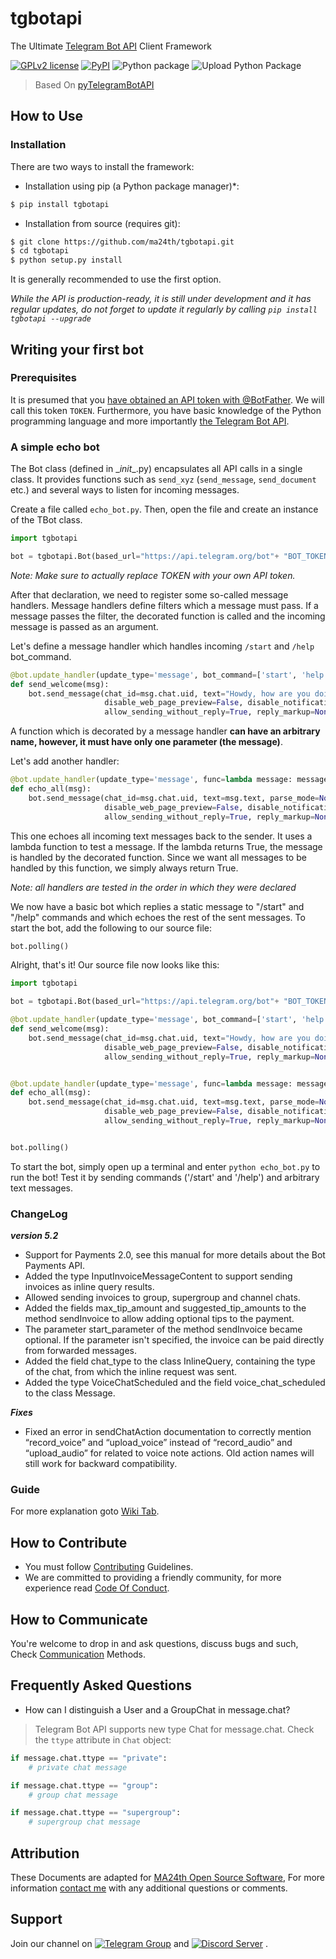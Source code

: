 # tgbotapi

The Ultimate [Telegram Bot API](https://core.telegram.org/bots/api) Client Framework

[![GPLv2 license](https://img.shields.io/badge/LICENSE-GPLv2-red)](https://github.com/ma24th/tgbotapi/blob/master/LICENSE)
[![PyPI](https://img.shields.io/badge/PyPI-v5.2-yellow.svg)](https://pypi.org/project/tgbotapi/)
![Python package](https://github.com/MA24th/tgbotapi/workflows/Python%20package/badge.svg)
![Upload Python Package](https://github.com/MA24th/tgbotapi/workflows/Upload%20Python%20Package/badge.svg)

> Based On [pyTelegramBotAPI](https://github.com/eternnoir/pyTelegramBotAPI)
## How to Use
### Installation
There are two ways to install the framework:
* Installation using pip (a Python package manager)*:
```bash
$ pip install tgbotapi
```
* Installation from source (requires git):

```bash
$ git clone https://github.com/ma24th/tgbotapi.git
$ cd tgbotapi
$ python setup.py install
```

It is generally recommended to use the first option.

*While the API is production-ready, it is still under development and it has regular updates, do not forget to update it regularly by calling `pip install tgbotapi --upgrade`*

## Writing your first bot

### Prerequisites

It is presumed that you [have obtained an API token with @BotFather](https://core.telegram.org/bots#botfather). We will call this token `TOKEN`.
Furthermore, you have basic knowledge of the Python programming language and more importantly [the Telegram Bot API](https://core.telegram.org/bots/api).

### A simple echo bot

The Bot class (defined in \__init__.py) encapsulates all API calls in a single class. It provides functions such as `send_xyz` (`send_message`, `send_document` etc.) and several ways to listen for incoming messages.

Create a file called `echo_bot.py`.
Then, open the file and create an instance of the TBot class.
```python
import tgbotapi

bot = tgbotapi.Bot(based_url="https://api.telegram.org/bot"+ "BOT_TOKEN")
```
*Note: Make sure to actually replace TOKEN with your own API token.*

After that declaration, we need to register some so-called message handlers.
Message handlers define filters which a message must pass. If a message passes the filter, 
the decorated function is called and the incoming message is passed as an argument.

Let's define a message handler which handles incoming `/start` and `/help` bot_command.
```python
@bot.update_handler(update_type='message', bot_command=['start', 'help'])
def send_welcome(msg):
	bot.send_message(chat_id=msg.chat.uid, text="Howdy, how are you doing?", parse_mode=None, entities=None,
                     disable_web_page_preview=False, disable_notification=False, reply_to_message_id=msg.message_id,
                     allow_sending_without_reply=True, reply_markup=None)
```
A function which is decorated by a message handler __can have an arbitrary name, however, it must have only one parameter (the message)__.

Let's add another handler:
```python
@bot.update_handler(update_type='message', func=lambda message: message.text)
def echo_all(msg):
    bot.send_message(chat_id=msg.chat.uid, text=msg.text, parse_mode=None, entities=None,
                     disable_web_page_preview=False, disable_notification=False, reply_to_message_id=None,
                     allow_sending_without_reply=True, reply_markup=None)

```
This one echoes all incoming text messages back to the sender. It uses a lambda function to test a message. If the lambda returns True, the message is handled by the decorated function. Since we want all messages to be handled by this function, we simply always return True.

*Note: all handlers are tested in the order in which they were declared*

We now have a basic bot which replies a static message to "/start" and "/help" commands and which echoes the rest of the sent messages. To start the bot, add the following to our source file:
```python
bot.polling()
```
Alright, that's it! Our source file now looks like this:
```python
import tgbotapi

bot = tgbotapi.Bot(based_url="https://api.telegram.org/bot"+ "BOT_TOKEN")

@bot.update_handler(update_type='message', bot_command=['start', 'help'])
def send_welcome(msg):
    bot.send_message(chat_id=msg.chat.uid, text="Howdy, how are you doing?", parse_mode=None, entities=None,
                     disable_web_page_preview=False, disable_notification=False, reply_to_message_id=msg.message_id,
                     allow_sending_without_reply=True, reply_markup=None)


@bot.update_handler(update_type='message', func=lambda message: message.text)
def echo_all(msg):
    bot.send_message(chat_id=msg.chat.uid, text=msg.text, parse_mode=None, entities=None,
                     disable_web_page_preview=False, disable_notification=False, reply_to_message_id=None,
                     allow_sending_without_reply=True, reply_markup=None)


bot.polling()
```
To start the bot, simply open up a terminal and enter `python echo_bot.py` to run the bot! Test it by sending commands ('/start' and '/help') and arbitrary text messages.

### ChangeLog
**_version 5.2_**
- Support for Payments 2.0, see this manual for more details about the Bot Payments API.
- Added the type InputInvoiceMessageContent to support sending invoices as inline query results.
- Allowed sending invoices to group, supergroup and channel chats.
- Added the fields max_tip_amount and suggested_tip_amounts to the method sendInvoice to allow adding optional tips to the
payment.
- The parameter start_parameter of the method sendInvoice became optional. If the parameter isn't specified, the invoice 
can be paid directly from forwarded messages.
- Added the field chat_type to the class InlineQuery, containing the type of the chat, from which the inline request was 
sent.
- Added the type VoiceChatScheduled and the field voice_chat_scheduled to the class Message.

**_Fixes_**
- Fixed an error in sendChatAction documentation to correctly mention “record_voice” and “upload_voice” instead of 
“record_audio” and “upload_audio” for related to voice note actions. Old action names will still work for backward 
compatibility.

### Guide
For more explanation goto [Wiki Tab](https://github.com/MA24th/tgbotapi/wiki).


## How to Contribute
- You must follow [Contributing](https://github.com/MA24th/MA24th/blob/main/OpenSource/Software/CONTRIBUTING.md) Guidelines.
- We are committed to providing a friendly community, for more experience read [Code Of Conduct](https://github.com/MA24th/MA24th/blob/main/OpenSource/Software/CODE_OF_CONDUCT.md).


## How to Communicate
You're welcome to drop in and ask questions, 
discuss bugs and such, Check [Communication](https://github.com/MA24th/MA24th/blob/main/OpenSource/Software/COMMUNICATION.md) Methods.


## Frequently Asked Questions
- How can I distinguish a User and a GroupChat in message.chat?
>Telegram Bot API supports new type Chat for message.chat.
Check the ```ttype``` attribute in ```Chat``` object:
```python
if message.chat.ttype == "private":
	# private chat message

if message.chat.ttype == "group":
	# group chat message

if message.chat.ttype == "supergroup":
	# supergroup chat message
```
## Attribution
These Documents are adapted for [MA24th Open Source Software](https://github.com/MA24th/MA24th/blob/main/OpenSource/Software/),
For more information [contact me](mailto:ma24th@yahoo.com) with any additional questions or comments.

## Support
Join our channel on [![Telegram Group](https://img.shields.io/badge/Telegram-Group-blue.svg)](https://t.me/GuardBotc)
and [![Discord Server](https://img.shields.io/badge/Discord-Server-blue.svg)](https://discord.gg/g65AqbPK6g) .
